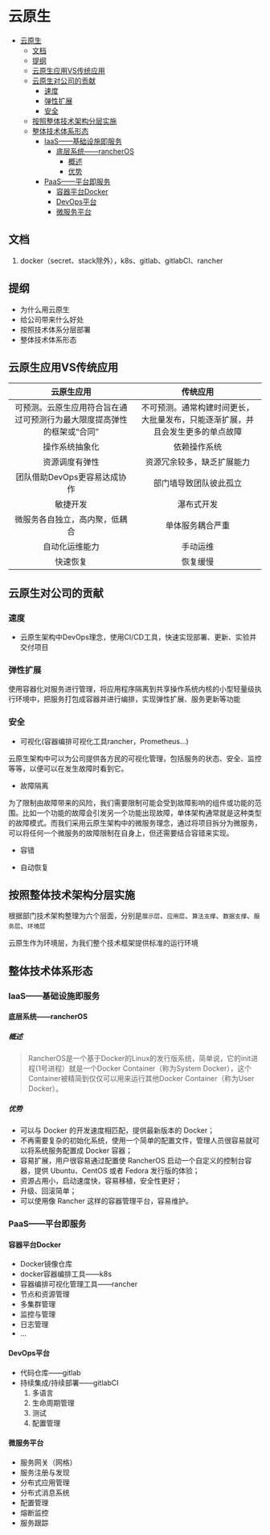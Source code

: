 # 云原生

- [云原生](#云原生)
  - [文档](#文档)
  - [提纲](#提纲)
  - [云原生应用VS传统应用](#云原生应用VS传统应用)
  - [云原生对公司的贡献](#云原生对公司的贡献)
    - [速度](#速度)
    - [弹性扩展](#弹性扩展)
    - [安全](#安全)
  - [按照整体技术架构分层实施](#按照整体技术架构分层实施)
  - [整体技术体系形态](#整体技术体系形态)
    - [IaaS——基础设施即服务](#IaaS基础设施即服务)
      - [底层系统——rancherOS](#底层系统rancherOS)
        - [概述](#概述)
        - [优势](#优势)
    - [PaaS——平台即服务](#PaaS平台即服务)
      - [容器平台Docker](#容器平台Docker)
      - [DevOps平台](#DevOps平台)
      - [微服务平台](#微服务平台)

## 文档

   1. docker（secret、stack除外），k8s、gitlab、gitlabCI、rancher

## 提纲

- 为什么用云原生
- 给公司带来什么好处
- 按照技术体系分层部署
- 整体技术体系形态

## 云原生应用VS传统应用

|                               云原生应用                               |                                    传统应用                                    |
| :--------------------------------------------------------------------: | :----------------------------------------------------------------------------: |
| 可预测。云原生应用符合旨在通过可预测行为最大限度提高弹性的框架或“合同” | 不可预测。通常构建时间更长，大批量发布，只能逐渐扩展，并且会发生更多的单点故障 |
|                             操作系统抽象化                             |                                  依赖操作系统                                  |
|                             资源调度有弹性                             |                           资源冗余较多，缺乏扩展能力                           |
|                      团队借助DevOps更容易达成协作                      |                             部门墙导致团队彼此孤立                             |
|                                敏捷开发                                |                                   瀑布式开发                                   |
|                     微服务各自独立，高内聚，低耦合                     |                                单体服务耦合严重                                |
|                             自动化运维能力                             |                                    手动运维                                    |
|                                快速恢复                                |                                    恢复缓慢                                    |

## 云原生对公司的贡献

### 速度

- 云原生架构中DevOps理念，使用CI/CD工具，快速实现部署、更新、实验并交付项目

### 弹性扩展

使用容器化对服务进行管理，将应用程序隔离到共享操作系统内核的小型轻量级执行环境中，把服务打包成容器并进行编排，实现弹性扩展、服务更新等功能

### 安全

- 可视化(容器编排可视化工具rancher，Prometheus...)

云原生架构中可以为公司提供各方民的可视化管理，包括服务的状态、安全、监控等等，以便可以在发生故障时看到它。

- 故障隔离

为了限制由故障带来的风险，我们需要限制可能会受到故障影响的组件或功能的范围。比如一个功能的故障会引发另一个功能出现故障，单体架构通常就是这种类型的故障模式。而我们采用云原生架构中的微服务理念，通过将项目拆分为微服务，可以将任何一个微服务的故障限制在自身上，但还需要结合容错来实现。

- 容错

- 自动恢复

## 按照整体技术架构分层实施

根据部门技术架构整理为六个层面，分别是`展示层`、`应用层`、`算法支撑`、`数据支撑`、`服务层`、`环境层`

云原生作为环境层，为我们整个技术框架提供标准的运行环境

## 整体技术体系形态

### IaaS——基础设施即服务

#### 底层系统——rancherOS

##### 概述

>RancherOS是一个基于Docker的Linux的发行版系统，简单说，它的init进程(1号进程）就是一个Docker Container（称为System Docker），这个Container被精简到仅仅可以用来运行其他Docker Container（称为User Docker）。

##### 优势

- 可以与 Docker 的开发速度相匹配，提供最新版本的 Docker；
- 不再需要复杂的初始化系统，使用一个简单的配置文件，管理人员很容易就可以将系统服务配置成 Docker 容器；
- 容易扩展，用户很容易通过配置使 RancherOS 启动一个自定义的控制台容器，提供 Ubuntu、CentOS 或者 Fedora 发行版的体验；
- 资源占用小，启动速度快，容易移植，安全性更好；
- 升级、回滚简单；
- 可以使用像 Rancher 这样的容器管理平台，容易维护。

### PaaS——平台即服务

#### 容器平台Docker

- Docker镜像仓库
- docker容器编排工具——k8s
- 容器编排可视化管理工具——rancher
- 节点和资源管理
- 多集群管理
- 监控与管理
- 日志管理
- ...

#### DevOps平台

- 代码仓库——gitlab
- 持续集成/持续部署——gitlabCI
    1. 多语言
    2. 生命周期管理
    3. 测试
    4. 配置管理

#### 微服务平台

- 服务网关（网格）
- 服务注册与发现
- 分布式应用管理
- 分布式消息系统
- 配置管理
- 熔断监控
- 服务跟踪
